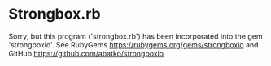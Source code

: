 Strongbox.rb
============

Sorry, but this program ('strongbox.rb') has been incorporated into the gem 'strongboxio'. See RubyGems https://rubygems.org/gems/strongboxio and GitHub https://github.com/abatko/strongboxio

